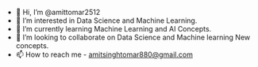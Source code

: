 - 👋 Hi, I’m @amittomar2512
- 👀 I’m interested in Data Science and Machine Learning.
- 🌱 I’m currently learning Machine Learning and AI Concepts.
- 💞️ I’m looking to collaborate on Data Science and Machine learning New concepts.
- 📫 How to reach me - amitsinghtomar880@gmail.com

<!---
amittomar2512/amittomar2512 is a ✨ special ✨ repository because its `README.md` (this file) appears on your GitHub profile.
You can click the Preview link to take a look at your changes.
--->

